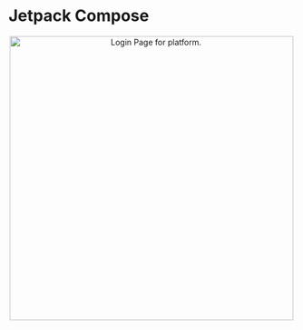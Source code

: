 # Jetpack Compose

<p align="center">
    <img src="https://github.com/demjrhan/jetpack-adventure/blob/main/screenshots/login_page.png" alt="Login Page for platform." width="500"/>
</p>
